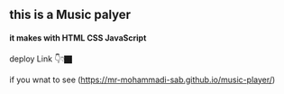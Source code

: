## this is a Music palyer

#### it makes with HTML CSS JavaScript

deploy Link 👇👇🏿


if you wnat to see (https://mr-mohammadi-sab.github.io/music-player/)